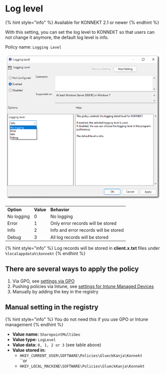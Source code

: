 # Log level

{% hint style="info" %}
Available for KONNEKT 2.1 or newer
{% endhint %}

With this setting, you can set the log level to KONNEKT so that users can not change it anymore, the default log level is info.

Policy name: `Logging Level`

![](<../../.gitbook/assets/2022-02-25 Log Level.png>)

|            |           |                                       |
| ---------- | --------- | ------------------------------------- |
| **Option** | **Value** | **Behavior**                          |
| No logging | 0         | No logging                            |
| Error      | 1         | Only error records will be stored     |
| Info       | 2         | Info and error records will be stored |
| Debug      | 3         | All log records will be stored        |

{% hint style="info" %}
Log records will be stored in **client.x.txt** files under `%localappdata%\konnekt`
{% endhint %}

## **There are several ways to apply the policy**

1. Via GPO, see [settings via GPO](../management-options/settings-via-gpo.md)
2. Pushing policies via Intune, see [settings for Intune Managed Devices](../management-options/setting-for-intune-managed-devices/)
3. Manually by adding the key in the registry

## Manual setting in the registry

{% hint style="info" %}
You do not need this if you use GPO or Intune management
{% endhint %}

* **Value name:** `SharepointMultiGeo`
* **Value type:** `LogLevel`
* **Value data:** `0, 1, 2 or 3` (see table above)
* **Value stored in:**
  * `HKEY_CURRENT_USER\SOFTWARE\Policies\GlueckKanja\Konnekt`\
    ``or
  * `HKEY_LOCAL_MACHINE\SOFTWARE\Policies\GlueckKanja\Konnekt`
